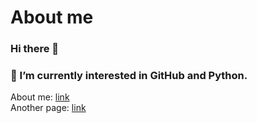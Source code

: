 # About me
### Hi there 👋
### 🌱 I’m currently interested in GitHub and Python.
About me: [link](https://hkkmwong.github.io/hkkmwong)<br>
Another page: [link](https://hkkmwong.github.io/site1)

<!--
**hkkmwong/hkkmwong** is a ✨ _special_ ✨ repository because its `README.md` (this file) appears on your GitHub profile.

Here are some ideas to get you started:

- 🔭 I’m currently working on ...
- 🌱 I’m currently learning ...
- 👯 I’m looking to collaborate on ...
- 🤔 I’m looking for help with ...
- 💬 Ask me about ...
- 📫 How to reach me: ...
- 😄 Pronouns: ...
- ⚡ Fun fact: ...
-->
